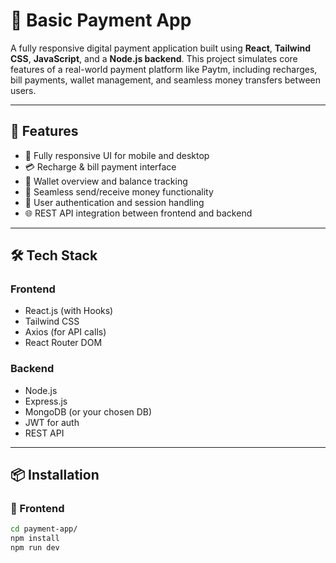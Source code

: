 
# 💸 Basic Payment App

A fully responsive digital payment application built using **React**, **Tailwind CSS**, **JavaScript**, and a **Node.js backend**. This project simulates core features of a real-world payment platform like Paytm, including recharges, bill payments, wallet management, and seamless money transfers between users.

---

## 📸 Features

- 📱 Fully responsive UI for mobile and desktop
- 💳 Recharge & bill payment interface
- 🧾 Wallet overview and balance tracking
- 🔁 Seamless send/receive money functionality
- 👤 User authentication and session handling
- 🌐 REST API integration between frontend and backend

---

## 🛠️ Tech Stack

### Frontend
- React.js (with Hooks)
- Tailwind CSS
- Axios (for API calls)
- React Router DOM

### Backend
- Node.js
- Express.js
- MongoDB (or your chosen DB)
- JWT for auth
- REST API

---

## 📦 Installation

### 🔧 Frontend

```bash
cd payment-app/
npm install
npm run dev


